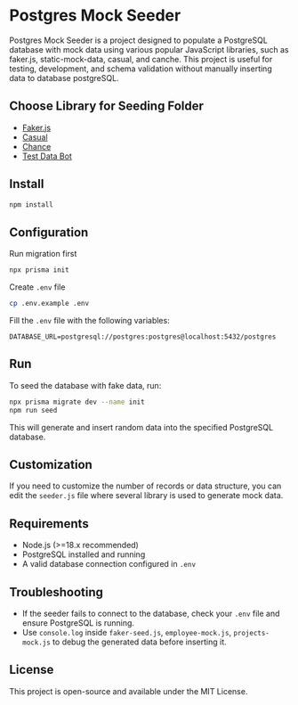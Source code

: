 # Postgres Mock Seeder

Postgres Mock Seeder is a project designed to populate a PostgreSQL database with mock data using various popular JavaScript libraries, such as faker.js, static-mock-data, casual, and canche. This project is useful for testing, development, and schema validation without manually inserting data to database postgreSQL.

## Choose Library for Seeding Folder

- [Faker.js](./faker-seeder)
- [Casual](./casual-seeder)
- [Chance](./chance-seeder)
- [Test Data Bot](./test-data-bot-seeder)

## Install

```bash
npm install
```

## Configuration

Run migration first

```bash
npx prisma init
```

Create `.env` file

```bash
cp .env.example .env
```

Fill the `.env` file with the following variables:

```env
DATABASE_URL=postgresql://postgres:postgres@localhost:5432/postgres
```

## Run

To seed the database with fake data, run:

```bash
npx prisma migrate dev --name init
npm run seed
```

This will generate and insert random data into the specified PostgreSQL database.

## Customization

If you need to customize the number of records or data structure, you can edit the `seeder.js` file where several library is used to generate mock data.

## Requirements

- Node.js (>=18.x recommended)
- PostgreSQL installed and running
- A valid database connection configured in `.env`

## Troubleshooting

- If the seeder fails to connect to the database, check your `.env` file and ensure PostgreSQL is running.
- Use `console.log` inside `faker-seed.js`, `employee-mock.js`, `projects-mock.js` to debug the generated data before inserting it.

## License

This project is open-source and available under the MIT License.
